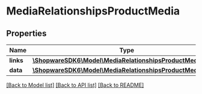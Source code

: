 # MediaRelationshipsProductMedia

## Properties
Name | Type | Description | Notes
------------ | ------------- | ------------- | -------------
**links** | [**\ShopwareSDK6\Model\MediaRelationshipsProductMediaLinks**](MediaRelationshipsProductMediaLinks.md) |  | [optional] 
**data** | [**\ShopwareSDK6\Model\MediaRelationshipsProductMediaData[]**](MediaRelationshipsProductMediaData.md) |  | [optional] 

[[Back to Model list]](../../README.md#documentation-for-models) [[Back to API list]](../../README.md#documentation-for-api-endpoints) [[Back to README]](../../README.md)

